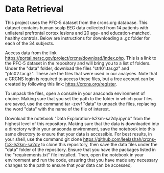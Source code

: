 # Data Retrieval

This project uses the PFC-5 dataset from the crcns.org database. This dataset contains human scalp EEG data collected from 14 patients with unilateral prefrontal cortex lesions and 20 age- and education-matched, healthy controls. Below are instructions for downloading a .gz folder for each of the 34 subjects.

Access data from the link https://portal.nersc.gov/project/crcns/download/index.php. This is a link to the PFC-5 dataset in the repository and will bring you to a list of folders. Under the "data" folder, download the files "ctrl01.tar.gz" and "pfc02.tar.gz". These are the files that were used in our analyses. Note that a CRCNS login is required to access these files, but a free account can be created by following this link: https://crcns.org/register.

To unpack the files, open a console in your anaconda environment of choice. Making sure that you set the path to the folder in which your files are saved, use the command tar -zxvf "data" to unpack the files, replacing the word "data" with the name of the file of interest.

Download the notebook "Data Exploration-ls2km-sa2dy.ipynb" from the highest level of this repository. Making sure that the data is downloaded into a directory within your anaconda environment, save the notebook into this same directory to ensure that your data is accessible. For best results, in your shell, use the command git clone https://github.com/leelashah/crcns-fc3-ls2km-sa2dy to clone this repository, then save the data files under the "data" folder of the repository. Ensure that you have the packages listed in the "requirements.txt" file installed. Then, open the notebook in your environment and run the code, ensuring that you have made any necessary changes to the path to ensure that your data can be accessed,
    

